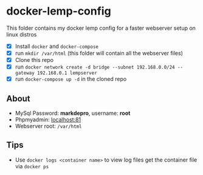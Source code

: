 # docker-lemp-config

This folder contains my docker lemp config for a faster webserver setup on linux distros
- [x] Install `docker` and `docker-compose`
- [x] run `mkdir /var/html` (this folder will contain all the webserver files)
- [x] Clone this repo
- [x] run `docker network create -d bridge --subnet 192.168.0.0/24 --gateway 192.168.0.1 lempserver`
- [x] run `docker-compose up -d` in the cloned repo

## About
- MySql Password: **markdepro**, username: **root**
- Phpmyadmin: [localhost:81](http://localhost:81)
- Webserver root: `/var/html`

## Tips
- Use `docker logs <container name>` to view log files get the container file via `docker ps`
